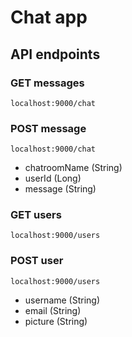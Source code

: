 # Chat app

## API endpoints

### GET messages
```url
localhost:9000/chat
```

### POST message
```url
localhost:9000/chat
```

- chatroomName (String)
- userId (Long)
- message (String)

### GET users
```url
localhost:9000/users
```

### POST user
```url
localhost:9000/users
```

- username (String)
- email (String)
- picture (String)
